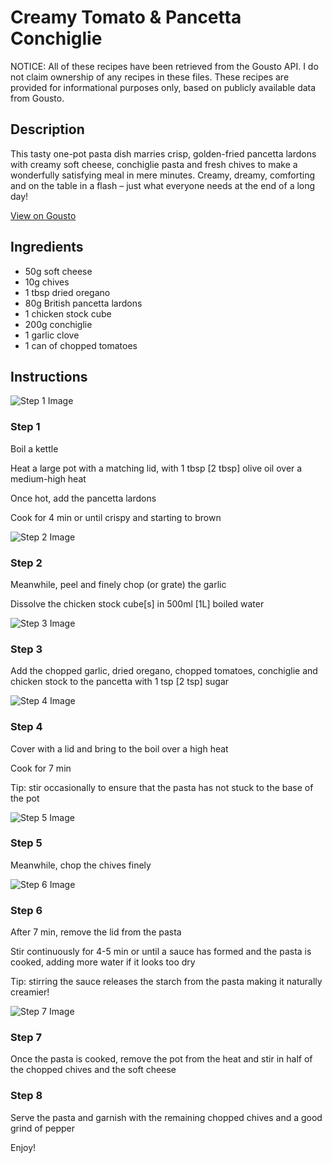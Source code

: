 # Creamy Tomato & Pancetta Conchiglie

NOTICE: All of these recipes have been retrieved from the Gousto API. I do not claim ownership of any recipes in these files. These recipes are provided for informational purposes only, based on publicly available data from Gousto.

## Description

This tasty one-pot pasta dish marries crisp, golden-fried pancetta lardons with creamy soft cheese, conchiglie pasta and fresh chives to make a wonderfully satisfying meal in mere minutes. Creamy, dreamy, comforting and on the table in a flash – just what everyone needs at the end of a long day!


[View on Gousto](https://www.gousto.co.uk/recipes/cookbook/creamy-tomato-pancetta-conchiglie)

## Ingredients

- 50g soft cheese
- 10g chives
- 1 tbsp dried oregano 
- 80g British pancetta lardons
- 1 chicken stock cube 
- 200g conchiglie
- 1 garlic clove
- 1 can of chopped tomatoes

## Instructions

![Step 1 Image](https://production-media.gousto.co.uk/cms/recipe-step-image/500.-step-1-x200.jpg)

### Step 1

Boil a kettle


Heat a large pot with a matching lid, with 1 tbsp <span class="text-danger">[2 tbsp]</span>&nbsp;olive oil over a medium-high heat


Once hot, add the pancetta lardons


Cook for 4 min or until crispy and starting to brown

![Step 2 Image](https://production-media.gousto.co.uk/cms/recipe-step-image/500.-step-2-x200.jpg)

### Step 2

Meanwhile, peel and finely chop (or grate) the garlic


Dissolve the chicken&nbsp;stock cube<span class="text-danger">[s]</span>&nbsp;in 500ml <span class="text-danger">[1L]</span>&nbsp;boiled water

![Step 3 Image](https://production-media.gousto.co.uk/cms/recipe-step-image/500.-step-3-x200.jpg)

### Step 3

Add the chopped garlic, dried oregano, chopped tomatoes, conchiglie and chicken stock to the pancetta with 1 tsp <span class="text-danger">[2 tsp]</span>&nbsp;sugar

![Step 4 Image](https://production-media.gousto.co.uk/cms/recipe-step-image/500.-step-4-x200.jpg)

### Step 4

Cover with a lid and bring to the boil over a high heat


Cook for 7 min


Tip:&nbsp;stir occasionally to ensure that the pasta has not stuck to the base of the pot

![Step 5 Image](https://production-media.gousto.co.uk/cms/recipe-step-image/500.-step-5-x200.jpg)

### Step 5

Meanwhile, chop the chives finely

![Step 6 Image](https://production-media.gousto.co.uk/cms/recipe-step-image/500.-step-6-x200.jpg)

### Step 6

After 7 min, remove the lid from the pasta


Stir continuously for 4-5 min or until a sauce has formed and the pasta is cooked, adding more water if it looks too dry


Tip: stirring the sauce releases the starch from the pasta making it naturally creamier!

![Step 7 Image](https://production-media.gousto.co.uk/cms/recipe-step-image/500.-step-7-x200.jpg)

### Step 7

Once the pasta is cooked, remove the pot from the heat and stir in half of the chopped&nbsp;chives and the soft cheese

### Step 8

Serve the pasta and garnish with the remaining chopped&nbsp;chives and a good grind of pepper


Enjoy!

